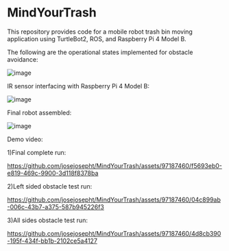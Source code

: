 # MindYourTrash
This repository provides code for a mobile robot trash bin moving application using TurtleBot2, ROS, and Raspberry Pi 4 Model B.

The following are the operational states implemented for obstacle avoidance:

![image](https://github.com/josejosepht/MindYourTrash/assets/97187460/63b93501-a122-462d-a0c4-219710a13aff)


IR sensor interfacing with Raspberry Pi 4 Model B:

![image](https://github.com/josejosepht/MindYourTrash/assets/97187460/ad1018ef-8af5-45d3-aeee-ae78eb5fba32)


Final robot assembled:

![image](https://github.com/josejosepht/MindYourTrash/assets/97187460/2ad3dfff-8e58-45ed-ae4f-1ada03616b64)


Demo video:

1)Final complete run:

https://github.com/josejosepht/MindYourTrash/assets/97187460/f5693eb0-e819-469c-9900-3d118f8378ba


2)Left sided obstacle test run:


https://github.com/josejosepht/MindYourTrash/assets/97187460/04c899ab-006c-43b7-a375-587b945226f3


3)All sides obstacle test run:


https://github.com/josejosepht/MindYourTrash/assets/97187460/4d8cb390-195f-434f-bb1b-2102ce5a4127

